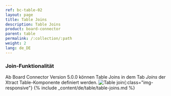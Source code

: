 ```yaml
---
ref: bc-table-02
layout: page
title: Table Joins
description: Table Joins
product: board-connector
parent: table
permalink: /:collection/:path
weight: 2
lang: de_DE
---
```

### Join-Funktionalität
Ab Board Connector Version 5.0.0 können Table Joins in dem Tab *Joins* der Xtract Table-Komponente definiert werden.
![Table join ](/img/content/table-join-tab.png){:class="img-responsive"}
{% include _content/de/table/table-joins.md  %}


 
 
  
